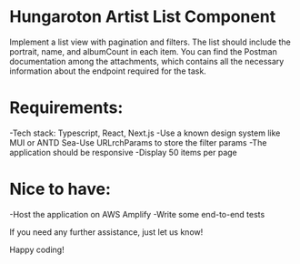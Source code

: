 # Hungaroton Artist List Component

Implement a list view with pagination and filters. The list should include the
portrait, name, and albumCount in each item. You can find the Postman
documentation among the attachments, which contains all the necessary
information about the endpoint required for the task.

# Requirements:

-Tech stack: Typescript, React, Next.js
-Use a known design system like MUI or ANTD
Sea-Use URLrchParams to store the filter params
-The application should be responsive
-Display 50 items per page

# Nice to have:

-Host the application on AWS Amplify
-Write some end-to-end tests

If you need any further assistance, just let us know!

Happy coding!

